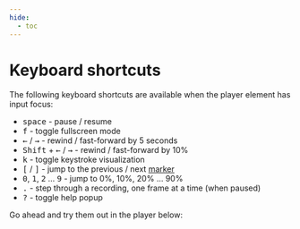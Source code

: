```yaml
---
hide:
  - toc
---
```


# Keyboard shortcuts

The following keyboard shortcuts are available when the player element has input
focus:

* <kbd>space</kbd> - pause / resume
* <kbd>f</kbd> - toggle fullscreen mode
* <kbd>←</kbd> / <kbd>→</kbd> - rewind / fast-forward by 5 seconds
* <kbd>Shift</kbd> + <kbd>←</kbd> / <kbd>→</kbd> - rewind / fast-forward by 10%
* <kbd>k</kbd> - toggle keystroke visualization
* <kbd>[</kbd> / <kbd>]</kbd> - jump to the previous / next [marker](markers.md)
* <kbd>0</kbd>, <kbd>1</kbd>, <kbd>2</kbd> ... <kbd>9</kbd> - jump to 0%, 10%, 20% ... 90%
* <kbd>.</kbd> - step through a recording, one frame at a time (when paused)
* <kbd>?</kbd> - toggle help popup

Go ahead and try them out in the player below:

<div class="player" id="player-manual-player-shortcuts-1"></div>
